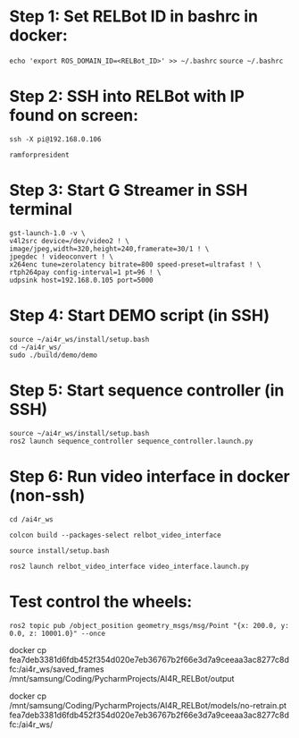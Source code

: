 # Step 1: Set RELBot ID in bashrc in docker:

`echo 'export ROS_DOMAIN_ID=<RELBot_ID>' >> ~/.bashrc`
`source ~/.bashrc`

# Step 2: SSH into RELBot with IP found on screen:

`ssh -X pi@192.168.0.106`

`ramforpresident`

# Step 3: Start G Streamer in SSH terminal

```commandline
gst-launch-1.0 -v \
v4l2src device=/dev/video2 ! \
image/jpeg,width=320,height=240,framerate=30/1 ! \
jpegdec ! videoconvert ! \
x264enc tune=zerolatency bitrate=800 speed-preset=ultrafast ! \
rtph264pay config-interval=1 pt=96 ! \
udpsink host=192.168.0.105 port=5000
```

# Step 4: Start DEMO script (in SSH)
```commandline
source ~/ai4r_ws/install/setup.bash
cd ~/ai4r_ws/
sudo ./build/demo/demo 
```

# Step 5: Start sequence controller (in SSH)
```commandline
source ~/ai4r_ws/install/setup.bash
ros2 launch sequence_controller sequence_controller.launch.py
```

# Step 6: Run video interface in docker (non-ssh)
`cd /ai4r_ws`

`colcon build --packages-select relbot_video_interface`

`source install/setup.bash`

`ros2 launch relbot_video_interface video_interface.launch.py`

# Test control the wheels:

`ros2 topic pub /object_position geometry_msgs/msg/Point "{x: 200.0, y: 0.0, z: 10001.0}" --once`


docker cp fea7deb3381d6fdb452f354d020e7eb36767b2f66e3d7a9ceeaa3ac8277c8dfc:/ai4r_ws/saved_frames /mnt/samsung/Coding/PycharmProjects/AI4R_RELBot/output



docker cp /mnt/samsung/Coding/PycharmProjects/AI4R_RELBot/models/no-retrain.pt fea7deb3381d6fdb452f354d020e7eb36767b2f66e3d7a9ceeaa3ac8277c8dfc:/ai4r_ws/